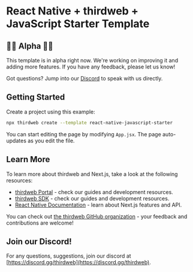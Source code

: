# React Native + thirdweb + JavaScript Starter Template

## 👷🚧 Alpha 🚧👷

This template is in alpha right now. We're working on improving it and adding more features. If you have any feedback, please let us know!

Got questions? Jump into our [Discord](https://discord.com/invite/thirdweb) to speak with us directly.

## Getting Started

Create a project using this example:

```bash
npx thirdweb create --template react-native-javascript-starter
```

You can start editing the page by modifying `App.jsx`. The page auto-updates as you edit the file.

## Learn More

To learn more about thirdweb and Next.js, take a look at the following resources:

- [thirdweb Portal](https://portal.thirdweb.com) - check our guides and development resources.
- [thirdweb SDK](https://portal.thirdweb.com/sdk) - check our guides and development resources.
- [React Native Documentation](https://reactnative.dev/) - learn about Next.js features and API.

You can check out [the thirdweb GitHub organization](https://github.com/thirdweb-dev) - your feedback and contributions are welcome!

## Join our Discord!

For any questions, suggestions, join our discord at [https://discord.gg/thirdweb](https://discord.gg/thirdweb).
